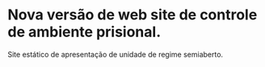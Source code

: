 # Nova versão de web site de controle de ambiente prisional.

Site estático de apresentação de unidade de regime semiaberto.
